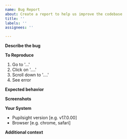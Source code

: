 ```yaml
---
name: Bug Report
about: Create a report to help us improve the codebase
title: ''
labels: ''
assignees: ''

---
```


<!-- Be sure to check out the How to report a bug section in our contributor docs if you haven't already. 
https://github.com/PupilsightEdu/core/blob/master/docs/CONTRIBUTING.md#how-to-report-a-bug
Then, edit this template to tell us about the issue. Thanks! -->

**Describe the bug**
<!-- Please share a description of what the bug appears to be. -->

**To Reproduce**
<!-- Steps to reproduce the behavior: -->
1. Go to '...'
2. Click on '....'
3. Scroll down to '....'
4. See error

**Expected behavior**
<!-- Let us know what you expected to happen when the bug occurred. -->

**Screenshots**
<!-- If applicable, add screenshots to help explain your problem. -->

**Your System**
<!-- Include as many relevant details about the environment you encountered the bug in: -->
 - Pupilsight version [e.g. v17.0.00]
 - Browser [e.g. chrome, safari]

**Additional context**
<!-- Add any other context about the problem here. -->
